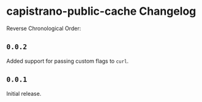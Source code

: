 # capistrano-public-cache Changelog

Reverse Chronological Order:

## `0.0.2`

Added support for passing custom flags to `curl`.

## `0.0.1`

Initial release.

